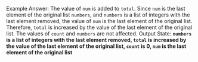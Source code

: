 Example Answer:
The value of `num` is added to `total`. Since `num` is the last element of the original list `numbers`, and `numbers` is a list of integers with the last element removed, the value of `num` is the last element of the original list. Therefore, `total` is increased by the value of the last element of the original list. The values of `count` and `numbers` are not affected.
Output State: **`numbers` is a list of integers with the last element removed, `total` is increased by the value of the last element of the original list, `count` is 0, `num` is the last element of the original list**